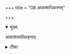 +++
title = "08 आकाशाधिकरणम्"

+++


<details open><summary>मूलम्</summary>

आकाशस्तल्लिङ्गात्
</details>



<details><summary>टीका</summary>

आकाशः परमात्मेति तल्लिङ्गादिह तूच्यते । परायणत्वसृष्ट्यादिकारणत्वविशेषणात् ॥ [23]
</details>

